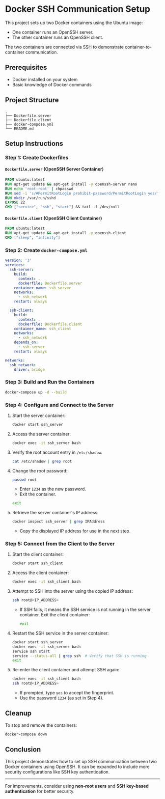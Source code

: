 # Docker SSH Communication Setup

This project sets up two Docker containers using the Ubuntu image:
- One container runs an OpenSSH server.
- The other container runs an OpenSSH client.

The two containers are connected via SSH to demonstrate container-to-container communication.

## Prerequisites
- Docker installed on your system
- Basic knowledge of Docker commands

## Project Structure
```
.
├── Dockerfile.server
├── Dockerfile.client
├── docker-compose.yml
└── README.md
```

## Setup Instructions

### Step 1: Create Dockerfiles

#### `Dockerfile.server` (OpenSSH Server Container)
```Dockerfile
FROM ubuntu:latest
RUN apt-get update && apt-get install -y openssh-server nano
RUN echo 'root:root' | chpasswd
RUN sed -i 's/#PermitRootLogin prohibit-password/PermitRootLogin yes/' /etc/ssh/sshd_config
RUN mkdir /var/run/sshd
EXPOSE 22
CMD ["service", "ssh", "start"] && tail -f /dev/null
```

#### `Dockerfile.client` (OpenSSH Client Container)
```Dockerfile
FROM ubuntu:latest
RUN apt-get update && apt-get install -y openssh-client
CMD ["sleep", "infinity"]
```

### Step 2: Create `docker-compose.yml`
```yaml
version: '3'
services:
  ssh-server:
    build:
      context: .
      dockerfile: Dockerfile.server
    container_name: ssh_server
    networks:
      - ssh_network
    restart: always

  ssh-client:
    build:
      context: .
      dockerfile: Dockerfile.client
    container_name: ssh_client
    networks:
      - ssh_network
    depends_on:
      - ssh-server
    restart: always

networks:
  ssh_network:
    driver: bridge
```

### Step 3: Build and Run the Containers
```sh
docker-compose up -d --build
```

### Step 4: Configure and Connect to the Server
1. Start the server container:
   ```sh
   docker start ssh_server
   ```
2. Access the server container:
   ```sh
   docker exec -it ssh_server bash
   ```
3. Verify the root account entry in `/etc/shadow`:
   ```sh
   cat /etc/shadow | grep root
   ```
4. Change the root password:
   ```sh
   passwd root
   ```
   - Enter `1234` as the new password.
   - Exit the container.
   ```sh
   exit
   ```
5. Retrieve the server container's IP address:
   ```sh
   docker inspect ssh_server | grep IPAddress
   ```
   - Copy the displayed IP address for use in the next step.

### Step 5: Connect from the Client to the Server
1. Start the client container:
   ```sh
   docker start ssh_client
   ```
2. Access the client container:
   ```sh
   docker exec -it ssh_client bash
   ```
3. Attempt to SSH into the server using the copied IP address:
   ```sh
   ssh root@<IP_ADDRESS>
   ```
   - If SSH fails, it means the SSH service is not running in the server container. Exit the client container:
     ```sh
     exit
     ```
4. Restart the SSH service in the server container:
   ```sh
   docker start ssh_server
   docker exec -it ssh_server bash
   service ssh start
   service --status-all | grep ssh  # Verify that SSH is running
   exit
   ```
5. Re-enter the client container and attempt SSH again:
   ```sh
   docker exec -it ssh_client bash
   ssh root@<IP_ADDRESS>
   ```
   - If prompted, type `yes` to accept the fingerprint.
   - Use the password `1234` (as set in Step 4).

## Cleanup
To stop and remove the containers:
```sh
docker-compose down
```

## Conclusion
This project demonstrates how to set up SSH communication between two Docker containers using OpenSSH. It can be expanded to include more security configurations like SSH key authentication.

---

For improvements, consider using **non-root users** and **SSH key-based authentication** for better security.

